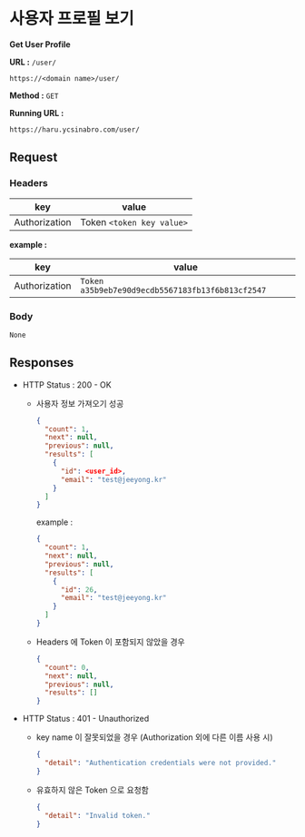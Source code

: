 # 사용자 프로필 보기

**Get User Profile**

**URL :** `/user/`

`https://<domain name>/user/`

**Method :** `GET`

**Running URL :**

`https://haru.ycsinabro.com/user/`

## Request

### Headers

key           | value
------------- | -------------------------
Authorization | Token `<token key value>`

**example :**

key           | value
------------- | ------------------------------------------------
Authorization | `Token a35b9eb7e90d9ecdb5567183fb13f6b813cf2547`

### Body

`None`

## Responses

- HTTP Status : 200 - OK

  - 사용자 정보 가져오기 성공

    ```json
    {
      "count": 1,
      "next": null,
      "previous": null,
      "results": [
        {
          "id": <user_id>,
          "email": "test@jeeyong.kr"
        }
      ]
    }
    ```

    example :

    ```json
    {
      "count": 1,
      "next": null,
      "previous": null,
      "results": [
        {
          "id": 26,
          "email": "test@jeeyong.kr"
        }
      ]
    }
    ```

  - Headers 에 Token 이 포함되지 않았을 경우

    ```json
    {
      "count": 0,
      "next": null,
      "previous": null,
      "results": []
    }
    ```

- HTTP Status : 401 - Unauthorized

  - key name 이 잘못되었을 경우 (Authorization 외에 다른 이름 사용 시)

    ```json
    {
      "detail": "Authentication credentials were not provided."
    }
    ```

  - 유효하지 않은 Token 으로 요청함

    ```json
    {
      "detail": "Invalid token."
    }
    ```
